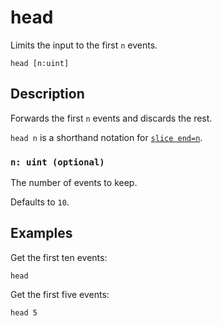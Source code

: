 # head

Limits the input to the first `n` events.

```tql
head [n:uint]
```

## Description

Forwards the first `n` events and discards the rest.

`head n` is a shorthand notation for [`slice end=n`](slice.md).

### `n: uint (optional)`

The number of events to keep.

Defaults to `10`.

## Examples

Get the first ten events:

```tql
head
```

Get the first five events:

```tql
head 5
```

